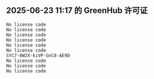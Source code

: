 ## 2025-06-23 11:17 的 GreenHub 许可证
```
No license code
No license code
No license code
No license code
No license code
No license code
SYC7-8W2X-kiVP-GnC8-AE9D
No license code
No license code
No license code
```
